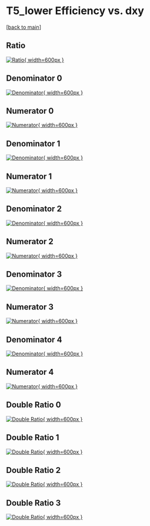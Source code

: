 # T5_lower Efficiency vs. dxy

[[back to main](./)]



## Ratio

[![Ratio](../mtv/var/T5_lower_xtr_13_0_eff_dxy.png){ width=600px }](../mtv/var/T5_lower_xtr_13_0_eff_dxy.pdf)

## Denominator 0

[![Denominator](../mtv/den/T5_lower_xtr_13_0_eff_dxy_den0.png){ width=600px }](../mtv/den/T5_lower_xtr_13_0_eff_dxy_den0.pdf)

## Numerator 0

[![Numerator](../mtv/num/T5_lower_xtr_13_0_eff_dxy_num0.png){ width=600px }](../mtv/num/T5_lower_xtr_13_0_eff_dxy_num0.pdf)

## Denominator 1

[![Denominator](../mtv/den/T5_lower_xtr_13_0_eff_dxy_den1.png){ width=600px }](../mtv/den/T5_lower_xtr_13_0_eff_dxy_den1.pdf)

## Numerator 1

[![Numerator](../mtv/num/T5_lower_xtr_13_0_eff_dxy_num1.png){ width=600px }](../mtv/num/T5_lower_xtr_13_0_eff_dxy_num1.pdf)

## Denominator 2

[![Denominator](../mtv/den/T5_lower_xtr_13_0_eff_dxy_den2.png){ width=600px }](../mtv/den/T5_lower_xtr_13_0_eff_dxy_den2.pdf)

## Numerator 2

[![Numerator](../mtv/num/T5_lower_xtr_13_0_eff_dxy_num2.png){ width=600px }](../mtv/num/T5_lower_xtr_13_0_eff_dxy_num2.pdf)

## Denominator 3

[![Denominator](../mtv/den/T5_lower_xtr_13_0_eff_dxy_den3.png){ width=600px }](../mtv/den/T5_lower_xtr_13_0_eff_dxy_den3.pdf)

## Numerator 3

[![Numerator](../mtv/num/T5_lower_xtr_13_0_eff_dxy_num3.png){ width=600px }](../mtv/num/T5_lower_xtr_13_0_eff_dxy_num3.pdf)

## Denominator 4

[![Denominator](../mtv/den/T5_lower_xtr_13_0_eff_dxy_den4.png){ width=600px }](../mtv/den/T5_lower_xtr_13_0_eff_dxy_den4.pdf)

## Numerator 4

[![Numerator](../mtv/num/T5_lower_xtr_13_0_eff_dxy_num4.png){ width=600px }](../mtv/num/T5_lower_xtr_13_0_eff_dxy_num4.pdf)

## Double Ratio 0

[![Double Ratio](../mtv/ratio/T5_lower_xtr_13_0_eff_dxy_ratio0.png){ width=600px }](../mtv/ratio/T5_lower_xtr_13_0_eff_dxy_ratio0.pdf)

## Double Ratio 1

[![Double Ratio](../mtv/ratio/T5_lower_xtr_13_0_eff_dxy_ratio1.png){ width=600px }](../mtv/ratio/T5_lower_xtr_13_0_eff_dxy_ratio1.pdf)

## Double Ratio 2

[![Double Ratio](../mtv/ratio/T5_lower_xtr_13_0_eff_dxy_ratio2.png){ width=600px }](../mtv/ratio/T5_lower_xtr_13_0_eff_dxy_ratio2.pdf)

## Double Ratio 3

[![Double Ratio](../mtv/ratio/T5_lower_xtr_13_0_eff_dxy_ratio3.png){ width=600px }](../mtv/ratio/T5_lower_xtr_13_0_eff_dxy_ratio3.pdf)

